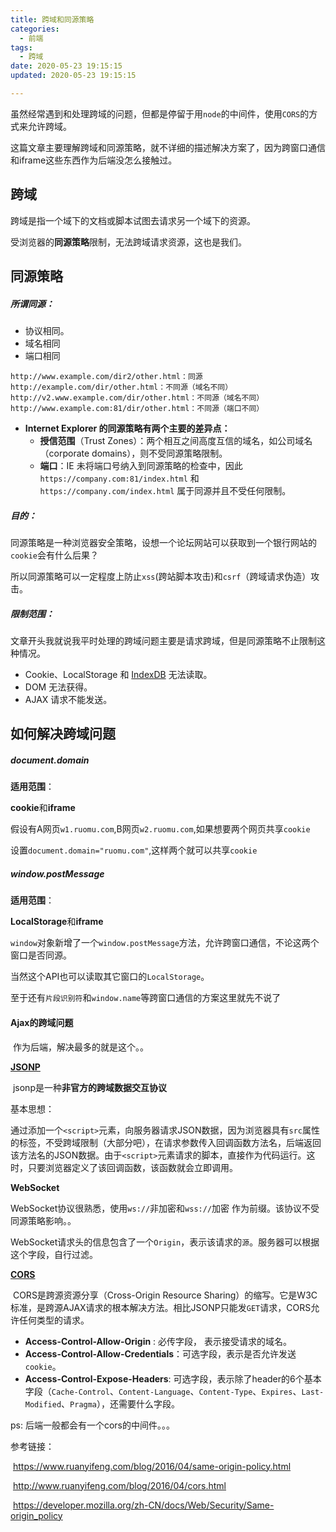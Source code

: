 ```yaml
---
title: 跨域和同源策略
categories:
  - 前端
tags:
  - 跨域
date: 2020-05-23 19:15:15
updated: 2020-05-23 19:15:15

---
```


虽然经常遇到和处理跨域的问题，但都是停留于用`node`的中间件，使用`CORS`的方式来允许跨域。

这篇文章主要理解跨域和同源策略，就不详细的描述解决方案了，因为跨窗口通信和iframe这些东西作为后端没怎么接触过。

## 跨域

跨域是指一个域下的文档或脚本试图去请求另一个域下的资源。

受浏览器的**同源策略**限制，无法跨域请求资源，这也是我们。

## 同源策略

##### 所谓同源：

- 协议相同。
- 域名相同
- 端口相同

```
http://www.example.com/dir2/other.html：同源
http://example.com/dir/other.html：不同源（域名不同）
http://v2.www.example.com/dir/other.html：不同源（域名不同）
http://www.example.com:81/dir/other.html：不同源（端口不同）
```

- **Internet Explorer 的同源策略有两个主要的差异点：**
  - **授信范围**（Trust Zones）：两个相互之间高度互信的域名，如公司域名（corporate domains），则不受同源策略限制。
  - **端口**：IE 未将端口号纳入到同源策略的检查中，因此 `https://company.com:81/index.html` 和 `https://company.com/index.html` 属于同源并且不受任何限制。

##### 目的：

同源策略是一种浏览器安全策略，设想一个论坛网站可以获取到一个银行网站的`cookie`会有什么后果？

所以同源策略可以一定程度上防止`xss`(跨站脚本攻击)和`csrf`（跨域请求伪造）攻击。

##### 限制范围：

文章开头我就说我平时处理的跨域问题主要是请求跨域，但是同源策略不止限制这种情况。

-  Cookie、LocalStorage 和 [IndexDB](https://www.ruanyifeng.com/blog/2018/07/indexeddb.html) 无法读取。
-  DOM 无法获得。
-  AJAX 请求不能发送。



<!--more-->

## 如何解决跨域问题

##### document.domain

**适用范围**：

**cookie**和**iframe**

假设有A网页`w1.ruomu.com`,B网页`w2.ruomu.com`,如果想要两个网页共享`cookie`

设置`document.domain="ruomu.com"`,这样两个就可以共享`cookie`



##### window.postMessage

**适用范围**：

**LocalStorage**和**iframe**

`window`对象新增了一个`window.postMessage`方法，允许跨窗口通信，不论这两个窗口是否同源。

当然这个API也可以读取其它窗口的`LocalStorage`。



至于还有`片段识别符`和`window.name`等跨窗口通信的方案这里就先不说了



#### Ajax的跨域问题

​	作为后端，解决最多的就是这个。。

[**JSONP**](https://www.cnblogs.com/dowinning/archive/2012/04/19/json-jsonp-jquery.html)

​	jsonp是一种**非官方的跨域数据交互协议**

基本思想：

​	通过添加一个`<script>`元素，向服务器请求JSON数据，因为浏览器具有`src`属性的标签，不受跨域限制（大部分吧），在请求参数传入回调函数方法名，后端返回该方法名的JSON数据。由于`<script>`元素请求的脚本，直接作为代码运行。这时，只要浏览器定义了该回调函数，该函数就会立即调用。



**WebSocket**

​	WebSocket协议很熟悉，使用`ws://`非加密和`wss://`加密 作为前缀。该协议不受同源策略影响。。

​	WebSocket请求头的信息包含了一个`Origin`，表示该请求的`源`。服务器可以根据这个字段，自行过滤。



[**CORS**](http://www.ruanyifeng.com/blog/2016/04/cors.html)

​	CORS是跨源资源分享（Cross-Origin Resource Sharing）的缩写。它是W3C标准，是跨源AJAX请求的根本解决方法。相比JSONP只能发`GET`请求，CORS允许任何类型的请求。

- **Access-Control-Allow-Origin** : 必传字段， 表示接受请求的域名。
- **Access-Control-Allow-Credentials**：可选字段，表示是否允许发送`cookie`。
- **Access-Control-Expose-Headers**: 可选字段，表示除了header的6个基本字段（`Cache-Control`、`Content-Language`、`Content-Type`、`Expires`、`Last-Modified`、`Pragma`），还需要什么字段。

ps: 后端一般都会有一个cors的中间件。。。

参考链接：

​	https://www.ruanyifeng.com/blog/2016/04/same-origin-policy.html

​	http://www.ruanyifeng.com/blog/2016/04/cors.html

​	https://developer.mozilla.org/zh-CN/docs/Web/Security/Same-origin_policy